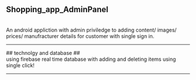 ## Shopping_app_AdminPanel
<br>
An android appliction with admin priviledge  to adding content/ images/ prices/ manufracturer details for customer with single sign in.
<br>
<hr>
## technolgy and database ##
<br>
using firebase real time database with adding and deleting items using single click!
<hr>
